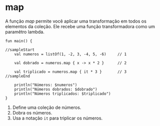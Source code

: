 # map

A função *map* permite você aplicar uma transformação em todos os elementos da coleção. Ele recebe uma função transformadora como um paramêtro lambda.

```run-kotlin
fun main() {

//sampleStart
    val numeros = listOf(1, -2, 3, -4, 5, -6)     // 1
    
    val dobrado = numeros.map { x -> x * 2 }      // 2
    
    val triplicado = numeros.map { it * 3 }       // 3
//sampleEnd

    println("Números: $numeros")
    println("Números dobrados: $dobrado")
    println("Números triplicados: $triplicado")
}
```

1. Define uma coleção de números.
2. Dobra os números.
3. Usa a notação `it` para triplicar os números.
